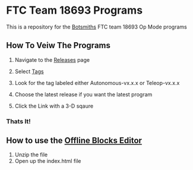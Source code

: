 # FTC Team 18693 Programs
This is a repository for the [Botsmiths](https://user-images.githubusercontent.com/75853497/106341645-ded0d380-6252-11eb-8065-2b46f2479a9f.jpeg) FTC team 18693 Op Mode programs

## How To Veiw The Programs
  1. Navigate to the [Releases](https://github.com/4H-Botsmiths/FTC_Programs/releases) page
  
  2. Select [Tags](https://github.com/4H-Botsmiths/FTC_Programs/tags)
  
  2. Look for the tag labeled either Autonomous-vx.x.x or Teleop-vx.x.x
  
  3. Choose the latest release if you want the latest program
  
  4. Click the Link with a 3-D sqaure
  
  ### Thats It!

## How to use the [Offline Blocks Editor](https://github.com/4H-Botsmiths/FTC_Programs/files/5974791/ConfigMain_offline_blocks_editor.zip)
  1. Unzip the file
  2. Open up the index.html file
  
  
